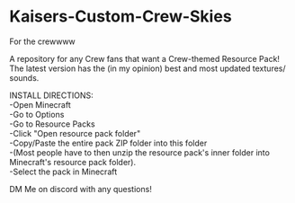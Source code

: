 # Kaisers-Custom-Crew-Skies
For the crewwww

A repository for any Crew fans that want a Crew-themed Resource Pack! The latest version has the (in my opinion) best and most updated textures/ sounds.

INSTALL DIRECTIONS:<br />
-Open Minecraft<br />
-Go to Options<br />
-Go to Resource Packs<br />
-Click "Open resource pack folder"<br />
-Copy/Paste the entire pack ZIP folder into this folder<br />
-(Most people have to then unzip the resource pack's inner folder into Minecraft's resource pack folder).<br />
-Select the pack in Minecraft<br />

DM Me on discord with any questions!
